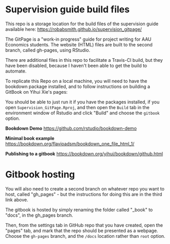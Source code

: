 # Supervision guide build files

This repo is a storage location for the build files of the supervision guide available here:
https://robabsmith.github.io/supervision_gitpage/

The GitPage is a "work-in progress" guide for project writing for AAU Economics students. The website (HTML) files are built to the second branch, called gh-pages, using RStudio.

There are additional files in this repo to facilitate a Travis-CI build, but they have been disabled, because I haven't been able to get the build to automate.

To replicate this Repo on a local machine, you will need to have the bookdown package installed, and to follow instructions on building a GitBook on Yihui Xie's pages:

You should be able to just run it if you have the packages installed, if you open `Supervision_GitPage.Rproj`, and then open the `Build` tab in the environment window of Rstudio and click "Build" and choose the `gitbook` option.

**Bookdown Demo**
https://github.com/rstudio/bookdown-demo

**Minimal book example**
https://bookdown.org/flavioadsm/bookdown_one_file_html_1/

**Publishing to a gitbook**
https://bookdown.org/yihui/bookdown/github.html

# Gitbook hosting
You will also need to create a second branch on whatever repo you want to host, called "gh_pages" - but the instructions for doing this are in the third link above.

The gitbook is hosted by simply renaming the folder called "\_book" to "docs", in the gh_pages branch.

Then, from the settings tab in GitHub repo that you have created, open the "pages" tab, and mark that the repo should be presented as a webpage. Choose the `gh-pages` branch, and the `/docs` location rather than `root` option.
